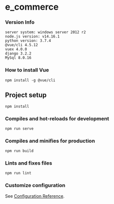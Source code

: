 # e_commerce
### Version Info
```
server system: windows server 2012 r2
node.js version: v14.16.1
python version: 3.7.4
@vue/cli 4.5.12
vuex 4.0.0
django 3.2.2
MySql 8.0.16
```
### How to install Vue
```
npm install -g @vue/cli
```

## Project setup
```
npm install
```

### Compiles and hot-reloads for development
```
npm run serve
```

### Compiles and minifies for production
```
npm run build
```

### Lints and fixes files
```
npm run lint
```

### Customize configuration
See [Configuration Reference](https://cli.vuejs.org/config/).

